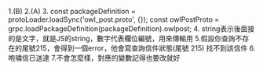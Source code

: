 1.(B)
2.(A)
3.
const packageDefinition = protoLoader.loadSync('owl_post.proto', {});
const owlPostProto = grpc.loadPackageDefinition(packageDefinition).owlpost;
4.
string表示後面接的是文字，就是JS的string，數字代表欄位編號，用來傳輸用
5.假設你查詢不存在的尾號215，會得到一個error，他會寫查詢信件狀態(尾號 215) 找不到該信件
6.咆嘯信已送達
7.不會怎麼樣，對應的變數記得也要改就好